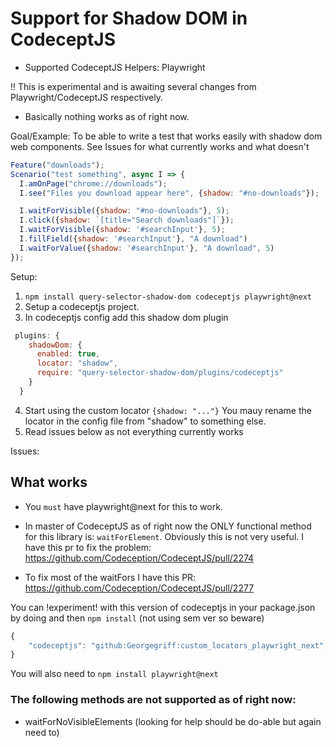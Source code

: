 # Support for Shadow DOM in CodeceptJS

- Supported CodeceptJS Helpers: Playwright

!! This is experimental and is awaiting several changes from Playwright/CodeceptJS respectively.
- Basically nothing works as of right now.


Goal/Example: To be able to write a test that works easily with shadow dom web components.
See Issues for what currently works and what doesn't

```javascript
Feature("downloads");
Scenario("test something", async I => {
  I.amOnPage("chrome://downloads");
  I.see("Files you download appear here", {shadow: "#no-downloads"});

  I.waitForVisible({shadow: "#no-downloads"}, 5);
  I.click({shadow: `[title="Search downloads"]`});
  I.waitForVisible({shadow: '#searchInput'}, 5);
  I.fillField({shadow: '#searchInput'}, "A download")
  I.waitForValue({shadow: '#searchInput'}, "A download", 5)
});
```

Setup:

1. `npm install query-selector-shadow-dom codeceptjs playwright@next`
2. Setup a codeceptjs project.
3. In codeceptjs config add this shadow dom plugin

```javascript
 plugins: {
    shadowDom: {
      enabled: true,
      locator: "shadow",
      require: "query-selector-shadow-dom/plugins/codeceptjs"
    }
  }
```
4. Start using the custom locator `{shadow: "..."}` You mauy rename the locator in the config file from "shadow" to something else.
5. Read issues below as not everything currently works

Issues:

## What works
- You `must` have playwright@next for this to work.
- In master of CodeceptJS as of right now the ONLY functional method for this library is:
`waitForElement`. Obviously this is not very useful.
I have this pr to fix the problem: https://github.com/Codeception/CodeceptJS/pull/2274


- To fix most of the waitFors I have this PR: https://github.com/Codeception/CodeceptJS/pull/2277

You can !experiment! with this version of codeceptjs in your package.json by doing and then `npm install` (not using sem ver so beware)
```javascript
{
    "codeceptjs": "github:Georgegriff:custom_locators_playwright_next",
}
```
You will also need to `npm install playwright@next`

### The following methods are not supported as of right now:
- waitForNoVisibleElements (looking for help should be do-able but again need to)
